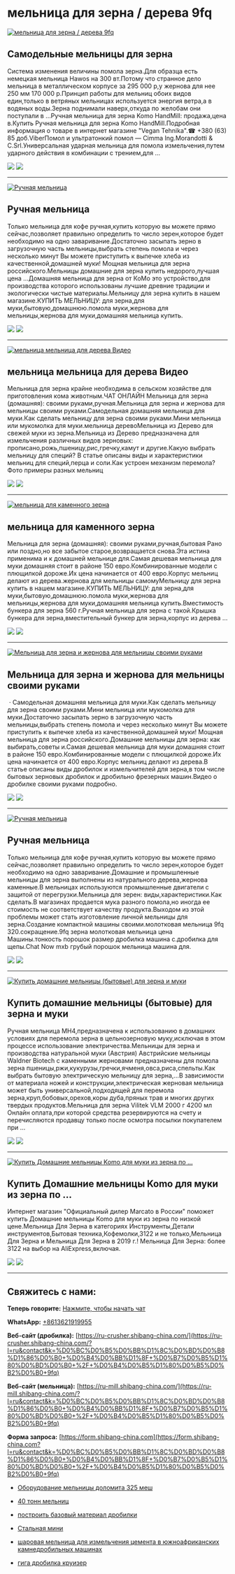 # мельница для зерна / дерева 9fq

<a href="https://swt.shibang-china.com/?l=ru&img&k=%D0%BC%D0%B5%D0%BB%D1%8C%D0%BD%D0%B8%D1%86%D0%B0+%D0%B4%D0%BB%D1%8F+%D0%B7%D0%B5%D1%80%D0%BD%D0%B0+%2F+%D0%B4%D0%B5%D1%80%D0%B5%D0%B2%D0%B0+9fq" target="_blank">![мельница для зерна / дерева 9fq](http://static.shibang-china.com/all-800x300/906.jpg)</a>

## Самодельные мельницы для зерна
Система изменения величины помола зерна.Для образца есть немецкая мельница Hawos на 300 вт.Потому что странное дело мельница в металлическом корпусе за 295 000 р,у жернова для нее 250 мм 170 000 р.Принцип работы для мельниц обоих видов един,только в ветряных мельницах используется энергия ветра,а в водяных воды.Зерна поднимали наверх,откуда по желобам они поступали в …Ручная мельница для зерна Komo HandMill: продажа,цена в.Купить Ручная мельница для зерна Komo HandMill.Подробная информация о товаре в интернет магазине &quot;Vegan Tehnika&quot;.☎ +380 (63) 85 доб.ViberПомол и ультратонкий помол — Cimma Ing.Morandotti &amp; C.Srl.Универсальная ударная мельница для помола измельчения,путем ударного действия в комбинации с трением,для …


<a href="https://whatsapp.shibangsoft.com/WhatsApp.php" target="_blank" title="WhatsApp">![](http://static.shibang-china.com/icon/whatsapp.png)</a> <a href="https://swt.shibang-china.com/?l=ru&icon&k=%D0%BC%D0%B5%D0%BB%D1%8C%D0%BD%D0%B8%D1%86%D0%B0+%D0%B4%D0%BB%D1%8F+%D0%B7%D0%B5%D1%80%D0%BD%D0%B0+%2F+%D0%B4%D0%B5%D1%80%D0%B5%D0%B2%D0%B0+9fq" target="_blank">![](http://static.shibang-china.com/icon/chat-ru.png)</a>

---

<a href="https://swt.shibang-china.com/?l=ru&img&k=%D0%BC%D0%B5%D0%BB%D1%8C%D0%BD%D0%B8%D1%86%D0%B0+%D0%B4%D0%BB%D1%8F+%D0%B7%D0%B5%D1%80%D0%BD%D0%B0+%2F+%D0%B4%D0%B5%D1%80%D0%B5%D0%B2%D0%B0+9fq" target="_blank">![Ручная мельница](http://static.shibang-china.com/all-800x300/560.jpg)</a>

## Ручная мельница
Только мельница для кофе ручная,купить которую вы можете прямо сейчас,позволяет правильно определить то число зерен,которое будет необходимо на одно заваривание.Достаточно засыпать зерно в загрузочную часть мельницы,выбрать степень помола и через несколько минут Вы можете приступить к выпечке хлеба из качественной,домашней муки! Мощная мельница для зерна российского.Мельницы домашние для зерна купить недорого,лучшая цена …Домашняя мельница для зерна от КоМо это устройство,для производства которого использованы лучшие древние традиции и экологически чистые материалы.Мельницу для зерна купить в нашем магазине.КУПИТЬ МЕЛЬНИЦУ: для зерна,для муки,бытовую,домашнюю.помола муки,жернова для мельницы,жернова для муки,домашняя мельница купить.


<a href="https://whatsapp.shibangsoft.com/WhatsApp.php" target="_blank" title="WhatsApp">![](http://static.shibang-china.com/icon/whatsapp.png)</a> <a href="https://swt.shibang-china.com/?l=ru&icon&k=%D0%BC%D0%B5%D0%BB%D1%8C%D0%BD%D0%B8%D1%86%D0%B0+%D0%B4%D0%BB%D1%8F+%D0%B7%D0%B5%D1%80%D0%BD%D0%B0+%2F+%D0%B4%D0%B5%D1%80%D0%B5%D0%B2%D0%B0+9fq" target="_blank">![](http://static.shibang-china.com/icon/chat-ru.png)</a>

---

<a href="https://swt.shibang-china.com/?l=ru&img&k=%D0%BC%D0%B5%D0%BB%D1%8C%D0%BD%D0%B8%D1%86%D0%B0+%D0%B4%D0%BB%D1%8F+%D0%B7%D0%B5%D1%80%D0%BD%D0%B0+%2F+%D0%B4%D0%B5%D1%80%D0%B5%D0%B2%D0%B0+9fq" target="_blank">![мельница мельница для дерева Видео](http://static.shibang-china.com/all-800x300/371.jpg)</a>

## мельница мельница для дерева Видео
Мельница для зерна крайне необходима в сельском хозяйстве для приготовления кома животным.ЧАТ ОНЛАЙН Мельница для зерна (домашняя): своими руками,ручная.Мельница для зерна и жернова для мельницы своими руками.Самодельная домашняя мельница для муки.Как сделать мельницу для зерна своими руками.Мини мельница или мукомолка для муки.мельница деревоМельница из Дерево для свежей муки из зерна.Мельница из Дерево предназначена для измельчения различных видов зерновых: прописано,рожь,пшеницу,рис,гречку,камут и другие.Какую выбрать мельницу для специй? В статье описаны виды и характеристики мельниц для специй,перца и соли.Как устроен механизм перемола? Фото примеры разных мельниц


<a href="https://whatsapp.shibangsoft.com/WhatsApp.php" target="_blank" title="WhatsApp">![](http://static.shibang-china.com/icon/whatsapp.png)</a> <a href="https://swt.shibang-china.com/?l=ru&icon&k=%D0%BC%D0%B5%D0%BB%D1%8C%D0%BD%D0%B8%D1%86%D0%B0+%D0%B4%D0%BB%D1%8F+%D0%B7%D0%B5%D1%80%D0%BD%D0%B0+%2F+%D0%B4%D0%B5%D1%80%D0%B5%D0%B2%D0%B0+9fq" target="_blank">![](http://static.shibang-china.com/icon/chat-ru.png)</a>

---

<a href="https://swt.shibang-china.com/?l=ru&img&k=%D0%BC%D0%B5%D0%BB%D1%8C%D0%BD%D0%B8%D1%86%D0%B0+%D0%B4%D0%BB%D1%8F+%D0%B7%D0%B5%D1%80%D0%BD%D0%B0+%2F+%D0%B4%D0%B5%D1%80%D0%B5%D0%B2%D0%B0+9fq" target="_blank">![мельница для каменного зерна](http://static.shibang-china.com/all-800x300/695.jpg)</a>

## мельница для каменного зерна
Мельница для зерна (домашняя): своими руками,ручная,бытовая Рано или поздно,но все забытое старое,возвращается снова.Эта истина применима и к домашней мельнице для.Самая дешевая мельница для муки домашняя стоит в районе 150 евро.Комбинированные модели с плющилкой дороже.Их цена начинается от 400 евро.Корпус мельниц делают из дерева.жернова для мельницы самомуМельницу для зерна купить в нашем магазине.КУПИТЬ МЕЛЬНИЦУ: для зерна,для муки,бытовую,домашнюю.помола муки,жернова для мельницы,жернова для муки,домашняя мельница купить.Вместимость бункера для зерна 560 г.Ручная мельница для зерна с такой.Крышка бункера для зерна,вместительный бункер для зерна,корпус из дерева …


<a href="https://whatsapp.shibangsoft.com/WhatsApp.php" target="_blank" title="WhatsApp">![](http://static.shibang-china.com/icon/whatsapp.png)</a> <a href="https://swt.shibang-china.com/?l=ru&icon&k=%D0%BC%D0%B5%D0%BB%D1%8C%D0%BD%D0%B8%D1%86%D0%B0+%D0%B4%D0%BB%D1%8F+%D0%B7%D0%B5%D1%80%D0%BD%D0%B0+%2F+%D0%B4%D0%B5%D1%80%D0%B5%D0%B2%D0%B0+9fq" target="_blank">![](http://static.shibang-china.com/icon/chat-ru.png)</a>

---

<a href="https://swt.shibang-china.com/?l=ru&img&k=%D0%BC%D0%B5%D0%BB%D1%8C%D0%BD%D0%B8%D1%86%D0%B0+%D0%B4%D0%BB%D1%8F+%D0%B7%D0%B5%D1%80%D0%BD%D0%B0+%2F+%D0%B4%D0%B5%D1%80%D0%B5%D0%B2%D0%B0+9fq" target="_blank">![Мельница для зерна и жернова для мельницы своими руками](http://static.shibang-china.com/all-800x300/1427.jpg)</a>

## Мельница для зерна и жернова для мельницы своими руками
&nbsp;&#0183;&#32;Самодельная домашняя мельница для муки.Как сделать мельницу для зерна своими руками.Мини мельница или мукомолка для муки.Достаточно засыпать зерно в загрузочную часть мельницы,выбрать степень помола и через несколько минут Вы можете приступить к выпечке хлеба из качественной,домашней муки! Мощная мельница для зерна российского.Домашние мельницы для зерна: как выбирать,советы и.Самая дешевая мельница для муки домашняя стоит в районе 150 евро.Комбинированные модели с плющилкой дороже.Их цена начинается от 400 евро.Корпус мельниц делают из дерева.В статье описаны виды дробилок и измельчителей для зерна,в том числе бытовых зерновых дробилок и дробильно фрезерных машин.Видео о дробилке своими руками подробно.


<a href="https://whatsapp.shibangsoft.com/WhatsApp.php" target="_blank" title="WhatsApp">![](http://static.shibang-china.com/icon/whatsapp.png)</a> <a href="https://swt.shibang-china.com/?l=ru&icon&k=%D0%BC%D0%B5%D0%BB%D1%8C%D0%BD%D0%B8%D1%86%D0%B0+%D0%B4%D0%BB%D1%8F+%D0%B7%D0%B5%D1%80%D0%BD%D0%B0+%2F+%D0%B4%D0%B5%D1%80%D0%B5%D0%B2%D0%B0+9fq" target="_blank">![](http://static.shibang-china.com/icon/chat-ru.png)</a>

---

<a href="https://swt.shibang-china.com/?l=ru&img&k=%D0%BC%D0%B5%D0%BB%D1%8C%D0%BD%D0%B8%D1%86%D0%B0+%D0%B4%D0%BB%D1%8F+%D0%B7%D0%B5%D1%80%D0%BD%D0%B0+%2F+%D0%B4%D0%B5%D1%80%D0%B5%D0%B2%D0%B0+9fq" target="_blank">![Ручная мельница](http://static.shibang-china.com/all-800x300/283.jpg)</a>

## Ручная мельница
Только мельница для кофе ручная,купить которую вы можете прямо сейчас,позволяет правильно определить то число зерен,которое будет необходимо на одно заваривание.Домашние и промышленные мельницы для зерна выполнены из натурального дерева,жернова каменные.В мельницах используются промышленные двигатели с защитой от перегрузки.Мельница для зерен: виды,характеристики.Как сделать.В магазинах продается мука разного помола,но иногда ее стоимость не соответствует качеству продукта.Выходом из этой проблемы может стать изготовление личной мельницы для зерна.Создание компактной машины своими.молотковая мельница 9fq 320.сокращение.9fq зерна молотковая мельница цена Машины.тонкость порошок размер дробилка машина с.дробилка для щепы.Chat Now mxb грубый порошок мельница машина для.


<a href="https://whatsapp.shibangsoft.com/WhatsApp.php" target="_blank" title="WhatsApp">![](http://static.shibang-china.com/icon/whatsapp.png)</a> <a href="https://swt.shibang-china.com/?l=ru&icon&k=%D0%BC%D0%B5%D0%BB%D1%8C%D0%BD%D0%B8%D1%86%D0%B0+%D0%B4%D0%BB%D1%8F+%D0%B7%D0%B5%D1%80%D0%BD%D0%B0+%2F+%D0%B4%D0%B5%D1%80%D0%B5%D0%B2%D0%B0+9fq" target="_blank">![](http://static.shibang-china.com/icon/chat-ru.png)</a>

---

<a href="https://swt.shibang-china.com/?l=ru&img&k=%D0%BC%D0%B5%D0%BB%D1%8C%D0%BD%D0%B8%D1%86%D0%B0+%D0%B4%D0%BB%D1%8F+%D0%B7%D0%B5%D1%80%D0%BD%D0%B0+%2F+%D0%B4%D0%B5%D1%80%D0%B5%D0%B2%D0%B0+9fq" target="_blank">![Купить домашние мельницы (бытовые) для зерна и муки](http://static.shibang-china.com/all-800x300/846.jpg)</a>

## Купить домашние мельницы (бытовые) для зерна и муки
Ручная мельница МН4,предназначена к использованию в домашних условиях для перемола зерна в цельнозерновую муку,исключая в этом процессе использование электричества.Мельницы для зерна и производства натуральной муки (Австрия) Австрийские мельницы Waldner Biotech с каменными жерновами предназначены для помола зерна пшеницы,ржи,кукурузы,гречки,ячменя,овса,риса,спельты.Как выбрать бытовую электрическую мельницу для зерна,…В зависимости от материала ножей и конструкции,электрическая жерновая мельница может быть универсальной,подходящей для перемола зерна,круп,бобовых,орехов,коры дуба,пряных трав и многих других твердых продуктов.Мельница для зерна Vilitek VLM 2000 г 4200 мл Онлайн оплата,при которой средства резервируются на счету и перечисляются продавцу только после осмотра посылки покупателем при …


<a href="https://whatsapp.shibangsoft.com/WhatsApp.php" target="_blank" title="WhatsApp">![](http://static.shibang-china.com/icon/whatsapp.png)</a> <a href="https://swt.shibang-china.com/?l=ru&icon&k=%D0%BC%D0%B5%D0%BB%D1%8C%D0%BD%D0%B8%D1%86%D0%B0+%D0%B4%D0%BB%D1%8F+%D0%B7%D0%B5%D1%80%D0%BD%D0%B0+%2F+%D0%B4%D0%B5%D1%80%D0%B5%D0%B2%D0%B0+9fq" target="_blank">![](http://static.shibang-china.com/icon/chat-ru.png)</a>

---

<a href="https://swt.shibang-china.com/?l=ru&img&k=%D0%BC%D0%B5%D0%BB%D1%8C%D0%BD%D0%B8%D1%86%D0%B0+%D0%B4%D0%BB%D1%8F+%D0%B7%D0%B5%D1%80%D0%BD%D0%B0+%2F+%D0%B4%D0%B5%D1%80%D0%B5%D0%B2%D0%B0+9fq" target="_blank">![Купить Домашние мельницы Komo для муки из зерна по …](http://static.shibang-china.com/all-800x300/71.jpg)</a>

## Купить Домашние мельницы Komo для муки из зерна по …
Интернет магазин &quot;Официальный дилер Marcato в России&quot; поможет купить Домашние мельницы Komo для муки из зерна по низкой цене.Мельница Для Зерна в категориях Инструменты,Детали инструментов,Бытовая техника,Кофемолки,3122 и не только,Мельница Для Зерна и Мельница Для Зерна в 2019 г.! Мельница Для Зерна: более 3122 на выбор на AliExpress,включая.

<a href="https://whatsapp.shibangsoft.com/WhatsApp.php" target="_blank" title="WhatsApp">![](http://static.shibang-china.com/icon/whatsapp.png)</a> <a href="https://swt.shibang-china.com/?l=ru&icon&k=%D0%BC%D0%B5%D0%BB%D1%8C%D0%BD%D0%B8%D1%86%D0%B0+%D0%B4%D0%BB%D1%8F+%D0%B7%D0%B5%D1%80%D0%BD%D0%B0+%2F+%D0%B4%D0%B5%D1%80%D0%B5%D0%B2%D0%B0+9fq" target="_blank">![](http://static.shibang-china.com/icon/chat-ru.png)</a>

---
## Свяжитесь с нами:

**Теперь говорите:** [Нажмите, чтобы начать чат](https://swt.shibang-china.com?l=ru&contact&k=%D0%BC%D0%B5%D0%BB%D1%8C%D0%BD%D0%B8%D1%86%D0%B0+%D0%B4%D0%BB%D1%8F+%D0%B7%D0%B5%D1%80%D0%BD%D0%B0+%2F+%D0%B4%D0%B5%D1%80%D0%B5%D0%B2%D0%B0+9fq)

**WhatsApp:**  [+8613621919955](https://whatsapp.shibangsoft.com/WhatsApp.php)

**Веб-сайт (дробилка):** [https://ru-crusher.shibang-china.com/](https://ru-crusher.shibang-china.com/?l=ru&contact&k=%D0%BC%D0%B5%D0%BB%D1%8C%D0%BD%D0%B8%D1%86%D0%B0+%D0%B4%D0%BB%D1%8F+%D0%B7%D0%B5%D1%80%D0%BD%D0%B0+%2F+%D0%B4%D0%B5%D1%80%D0%B5%D0%B2%D0%B0+9fq)

**Веб-сайт (мельница):** [https://ru-mill.shibang-china.com/](https://ru-mill.shibang-china.com/?l=ru&contact&k=%D0%BC%D0%B5%D0%BB%D1%8C%D0%BD%D0%B8%D1%86%D0%B0+%D0%B4%D0%BB%D1%8F+%D0%B7%D0%B5%D1%80%D0%BD%D0%B0+%2F+%D0%B4%D0%B5%D1%80%D0%B5%D0%B2%D0%B0+9fq)

**Форма запроса:** [https://form.shibang-china.com](https://form.shibang-china.com?l=ru&contact&k=%D0%BC%D0%B5%D0%BB%D1%8C%D0%BD%D0%B8%D1%86%D0%B0+%D0%B4%D0%BB%D1%8F+%D0%B7%D0%B5%D1%80%D0%BD%D0%B0+%2F+%D0%B4%D0%B5%D1%80%D0%B5%D0%B2%D0%B0+9fq)

* [Оборудование мельницы доломита 325 меш](../124/%D0%9E%D0%B1%D0%BE%D1%80%D1%83%D0%B4%D0%BE%D0%B2%D0%B0%D0%BD%D0%B8%D0%B5%20%D0%BC%D0%B5%D0%BB%D1%8C%D0%BD%D0%B8%D1%86%D1%8B%20%D0%B4%D0%BE%D0%BB%D0%BE%D0%BC%D0%B8%D1%82%D0%B0%20325%20%D0%BC%D0%B5%D1%88.md)

* [40 тонн мельниц](../124/40%20%D1%82%D0%BE%D0%BD%D0%BD%20%D0%BC%D0%B5%D0%BB%D1%8C%D0%BD%D0%B8%D1%86.md)

* [построить базовый материал дробилки](../122/%D0%BF%D0%BE%D1%81%D1%82%D1%80%D0%BE%D0%B8%D1%82%D1%8C%20%D0%B1%D0%B0%D0%B7%D0%BE%D0%B2%D1%8B%D0%B9%20%D0%BC%D0%B0%D1%82%D0%B5%D1%80%D0%B8%D0%B0%D0%BB%20%D0%B4%D1%80%D0%BE%D0%B1%D0%B8%D0%BB%D0%BA%D0%B8.md)

* [Стальная мини](../123/%D0%A1%D1%82%D0%B0%D0%BB%D1%8C%D0%BD%D0%B0%D1%8F%20%D0%BC%D0%B8%D0%BD%D0%B8.md)

* [шаровая мельница для измельчения цемента в южноафриканских камнедробильных машинах](../124/%D1%88%D0%B0%D1%80%D0%BE%D0%B2%D0%B0%D1%8F%20%D0%BC%D0%B5%D0%BB%D1%8C%D0%BD%D0%B8%D1%86%D0%B0%20%D0%B4%D0%BB%D1%8F%20%D0%B8%D0%B7%D0%BC%D0%B5%D0%BB%D1%8C%D1%87%D0%B5%D0%BD%D0%B8%D1%8F%20%D1%86%D0%B5%D0%BC%D0%B5%D0%BD%D1%82%D0%B0%20%D0%B2%20%D1%8E%D0%B6%D0%BD%D0%BE%D0%B0%D1%84%D1%80%D0%B8%D0%BA%D0%B0%D0%BD%D1%81%D0%BA%D0%B8%D1%85%20%D0%BA%D0%B0%D0%BC%D0%BD%D0%B5%D0%B4%D1%80%D0%BE%D0%B1%D0%B8%D0%BB%D1%8C%D0%BD%D1%8B%D1%85%20%D0%BC%D0%B0%D1%88%D0%B8%D0%BD%D0%B0%D1%85.md)

* [гига дробилка круизер](../125/%D0%B3%D0%B8%D0%B3%D0%B0%20%D0%B4%D1%80%D0%BE%D0%B1%D0%B8%D0%BB%D0%BA%D0%B0%20%D0%BA%D1%80%D1%83%D0%B8%D0%B7%D0%B5%D1%80.md)